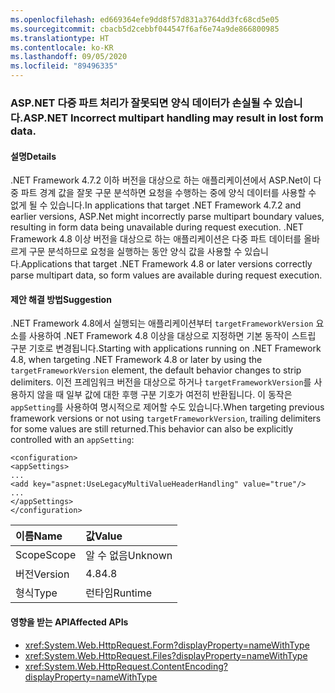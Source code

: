 ```yaml
---
ms.openlocfilehash: ed669364efe9dd8f57d831a3764dd3fc68cd5e05
ms.sourcegitcommit: cbacb5d2cebbf044547f6af6e74a9de866800985
ms.translationtype: HT
ms.contentlocale: ko-KR
ms.lasthandoff: 09/05/2020
ms.locfileid: "89496335"
---
```

### <a name="aspnet-incorrect-multipart-handling-may-result-in-lost-form-data"></a><span data-ttu-id="74785-101">ASP.NET 다중 파트 처리가 잘못되면 양식 데이터가 손실될 수 있습니다.</span><span class="sxs-lookup"><span data-stu-id="74785-101">ASP.NET Incorrect multipart handling may result in lost form data.</span></span>

#### <a name="details"></a><span data-ttu-id="74785-102">설명</span><span class="sxs-lookup"><span data-stu-id="74785-102">Details</span></span>

<span data-ttu-id="74785-103">.NET Framework 4.7.2 이하 버전을 대상으로 하는 애플리케이션에서 ASP.Net이 다중 파트 경계 값을 잘못 구문 분석하면 요청을 수행하는 중에 양식 데이터를 사용할 수 없게 될 수 있습니다.</span><span class="sxs-lookup"><span data-stu-id="74785-103">In applications that target .NET Framework 4.7.2 and earlier versions, ASP.Net might incorrectly parse multipart boundary values, resulting in form data being unavailable during request execution.</span></span> <span data-ttu-id="74785-104">.NET Framework 4.8 이상 버전을 대상으로 하는 애플리케이션은 다중 파트 데이터를 올바르게 구문 분석하므로 요청을 실행하는 동안 양식 값을 사용할 수 있습니다.</span><span class="sxs-lookup"><span data-stu-id="74785-104">Applications that target .NET Framework 4.8 or later versions correctly parse multipart data, so form values are available during request execution.</span></span>

#### <a name="suggestion"></a><span data-ttu-id="74785-105">제안 해결 방법</span><span class="sxs-lookup"><span data-stu-id="74785-105">Suggestion</span></span>

<span data-ttu-id="74785-106">.NET Framework 4.8에서 실행되는 애플리케이션부터 <code>targetFrameworkVersion</code> 요소를 사용하여 .NET Framework 4.8 이상을 대상으로 지정하면 기본 동작이 스트립 구분 기호로 변경됩니다.</span><span class="sxs-lookup"><span data-stu-id="74785-106">Starting with applications running on .NET Framework 4.8, when targeting .NET Framework 4.8 or later by using the <code>targetFrameworkVersion</code> element, the default behavior changes to strip delimiters.</span></span> <span data-ttu-id="74785-107">이전 프레임워크 버전을 대상으로 하거나 <code>targetFrameworkVersion</code>를 사용하지 않을 때 일부 값에 대한 후행 구분 기호가 여전히 반환됩니다. 이 동작은 <code>appSetting</code>를 사용하여 명시적으로 제어할 수도 있습니다.</span><span class="sxs-lookup"><span data-stu-id="74785-107">When targeting previous framework versions or not using <code>targetFrameworkVersion</code>, trailing delimiters for some values are still returned.This behavior can also be explicitly controlled with an <code>appSetting</code>:</span></span><pre><code class="lang-xml">&lt;configuration&gt;&#13;&#10;&lt;appSettings&gt;&#13;&#10;...&#13;&#10;&lt;add key=&quot;aspnet:UseLegacyMultiValueHeaderHandling&quot;  value=&quot;true&quot;/&gt;&#13;&#10;...&#13;&#10;&lt;/appSettings&gt;&#13;&#10;&lt;/configuration&gt;&#13;&#10;</code></pre>

| <span data-ttu-id="74785-108">이름</span><span class="sxs-lookup"><span data-stu-id="74785-108">Name</span></span>    | <span data-ttu-id="74785-109">값</span><span class="sxs-lookup"><span data-stu-id="74785-109">Value</span></span>       |
|:--------|:------------|
| <span data-ttu-id="74785-110">Scope</span><span class="sxs-lookup"><span data-stu-id="74785-110">Scope</span></span>   |<span data-ttu-id="74785-111">알 수 없음</span><span class="sxs-lookup"><span data-stu-id="74785-111">Unknown</span></span>|
|<span data-ttu-id="74785-112">버전</span><span class="sxs-lookup"><span data-stu-id="74785-112">Version</span></span>|<span data-ttu-id="74785-113">4.8</span><span class="sxs-lookup"><span data-stu-id="74785-113">4.8</span></span>|
|<span data-ttu-id="74785-114">형식</span><span class="sxs-lookup"><span data-stu-id="74785-114">Type</span></span>|<span data-ttu-id="74785-115">런타임</span><span class="sxs-lookup"><span data-stu-id="74785-115">Runtime</span></span>|

#### <a name="affected-apis"></a><span data-ttu-id="74785-116">영향을 받는 API</span><span class="sxs-lookup"><span data-stu-id="74785-116">Affected APIs</span></span>

- <xref:System.Web.HttpRequest.Form?displayProperty=nameWithType>
- <xref:System.Web.HttpRequest.Files?displayProperty=nameWithType>
- <xref:System.Web.HttpRequest.ContentEncoding?displayProperty=nameWithType>

<!--

#### Affected APIs

- `P:System.Web.HttpRequest.Form`
- `P:System.Web.HttpRequest.Files`
- `P:System.Web.HttpRequest.ContentEncoding`

-->
